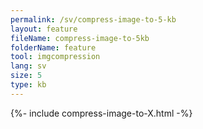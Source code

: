 ```yaml
---
permalink: /sv/compress-image-to-5-kb
layout: feature
fileName: compress-image-to-5kb
folderName: feature
tool: imgcompression
lang: sv
size: 5
type: kb
---
```


{%- include compress-image-to-X.html -%}
